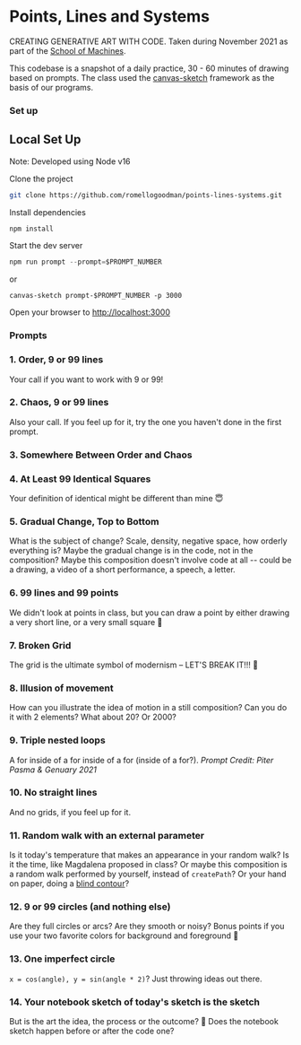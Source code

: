 # Points, Lines and Systems

CREATING GENERATIVE ART WITH CODE. Taken during November 2021 as part of the [School of Machines](http://schoolofma.org/points-lines-systems.html).

This codebase is a snapshot of a daily practice, 30 - 60 minutes of drawing based on prompts. The class used the [canvas-sketch](https://github.com/mattdesl/canvas-sketch) framework as the basis of our programs.

### Set up

## Local Set Up

Note: Developed using Node v16

Clone the project

```bash
git clone https://github.com/romellogoodman/points-lines-systems.git
```

Install dependencies

```bash
npm install
```

Start the dev server

```js
npm run prompt --prompt=$PROMPT_NUMBER
```

or

```
canvas-sketch prompt-$PROMPT_NUMBER -p 3000
```

Open your browser to [http://localhost:3000](http://localhost:3000)

### Prompts

### 1. Order, 9 or 99 lines

Your call if you want to work with 9 or 99!

### 2. Chaos, 9 or 99 lines

Also your call. If you feel up for it, try the one you haven't done in the first prompt.

### 3. Somewhere Between Order and Chaos

### 4. At Least 99 Identical Squares

Your definition of identical might be different than mine 😇

### 5. Gradual Change, Top to Bottom

What is the subject of change? Scale, density, negative space, how orderly everything is? Maybe the gradual change is in the code, not in the composition? Maybe this composition doesn't involve code at all -- could be a drawing, a video of a short performance, a speech, a letter.

### 6. 99 lines and 99 points

We didn't look at points in class, but you can draw a point by either drawing a very short line, or a very small square 🙂

### 7. Broken Grid

The grid is the ultimate symbol of modernism – LET'S BREAK IT!!! 👹

### 8. Illusion of movement

How can you illustrate the idea of motion in a still composition? Can you do it with 2 elements? What about 20? Or 2000?

### 9. Triple nested loops

A for inside of a for inside of a for (inside of a for?). _Prompt Credit: Piter Pasma & Genuary 2021_

### 10. No straight lines

And no grids, if you feel up for it.

### 11. Random walk with an external parameter

Is it today's temperature that makes an appearance in your random walk? Is it the time, like Magdalena proposed in class? Or maybe this composition is a random walk performed by yourself, instead of `createPath`? Or your hand on paper, doing a [blind contour](https://en.wikipedia.org/wiki/Blind_contour_drawing)?

### 12. 9 or 99 circles (and nothing else)

Are they full circles or arcs? Are they smooth or noisy? Bonus points if you use your two favorite colors for background and foreground 🙂

### 13. One imperfect circle

`x = cos(angle), y = sin(angle * 2)`? Just throwing ideas out there.

### 14. Your notebook sketch of today's sketch is the sketch

But is the art the idea, the process or the outcome? 🥵 Does the notebook sketch happen before or after the code one?
